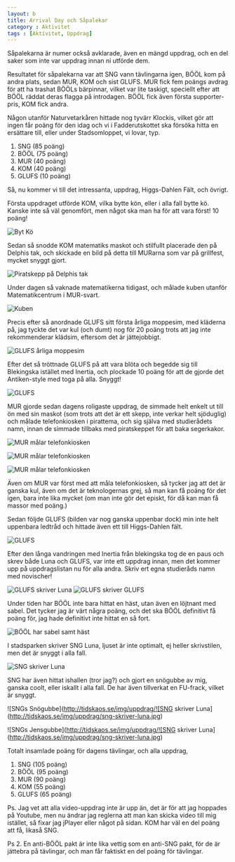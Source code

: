 ```yaml
---
layout: b
title: Arrival Day och Såpalekar
category : Aktivitet
tags : [Aktivitet, Uppdrag]
---
```


Såpalekarna är numer också avklarade, även en mängd uppdrag, och en del saker som inte var uppdrag innan ni utförde dem.

Resultatet för såpalekarna var att SNG vann tävlingarna igen, BÖÖL kom på andra plats, sedan MUR, KOM och sist GLUFS. MUR fick fem poängs avdrag för att ha trashat BÖÖLs bärpinnar, vilket var lite taskigt, speciellt efter att BÖÖL räddat deras flagga på introdagen. BÖÖL fick även första supporter-pris, KOM fick andra.

Någon utanför Naturvetarkåren hittade nog tyvärr Klockis, vilket gör att ingen får poäng för den idag och vi i Fadderutskottet ska försöka hitta en ersättare till, eller under Stadsomloppet, vi lovar, typ.

 1. SNG (85 poäng)
 2. BÖÖL (75 poäng)
 3. MUR (40 poäng)
 4. KOM (40 poäng)
 5. GLUFS (10 poäng)

Så, nu kommer vi till det intressanta, uppdrag, Higgs-Dahlen Fält, och övrigt.

Första uppdraget utförde KOM, vilka bytte kön, eller i alla fall bytte kö. Kanske inte så väl genomfört, men något ska man ha för att vara först! 10 poäng!

![Byt Kö](http://tidskaos.se/img/uppdrag/byt-kon.jpg)

Sedan så snodde KOM matematiks maskot och stilfullt placerade den på Delphis tak, och skickade en bild på detta till MURarna som var på grillfest, mycket snyggt gjort.

![Piratskepp på Delphis tak](http://tidskaos.se/img/maskot/murs-stulen-av-kom.jpg)

Under dagen så vaknade matematikerna tidigast, och målade kuben utanför Matematikcentrum i MUR-svart.

![Kuben](http://tidskaos.se/img/uppdrag/kuben.jpg)

Precis efter så anordnade GLUFS sitt första årliga moppesim, med kläderna på, jag tyckte det var kul (och dumt) nog för 20 poäng trots att jag inte rekommenderar klädsim, eftersom det är jättejobbigt.

![GLUFS årliga moppesim](http://tidskaos.se/img/uppdrag/moppesim.jpg)

Efter det så tröttnade GLUFS på att vara blöta och begedde sig till Blekingska istället med Inertia, och plockade 10 poäng för att de gjorde det Antiken-style med toga på alla. Snyggt!

![GLUFS](http://tidskaos.se/img/hdf-done/blekingska-glufs.jpg)

MUR gjorde sedan dagens roligaste uppdrag, de simmade helt enkelt ut till ön med sin maskot (som trots att det är ett skepp, inte verkar helt sjöduglig) och målade telefonkiosken i pirattema, och sig själva med studierådets namn, innan de simmade tillbaks med piratskeppet för att baka segerkakor.

![MUR målar telefonkiosken](http://tidskaos.se/img/uppdrag/mur-pa-on-3.jpg)

![MUR målar telefonkiosken](http://tidskaos.se/img/uppdrag/mur-pa-on-2.jpg)

![MUR målar telefonkiosken](http://tidskaos.se/img/uppdrag/mur-pa-on-1.jpg)

Även om MUR var först med att måla telefonkiosken, så tycker jag att det är ganska kul, även om det är teknologernas grej, så man kan få poäng för det igen, bara inte lika mycket (om man inte gör det episkt, för då kan man få massor med poäng.)

Sedan följde GLUFS (bilden var nog ganska uppenbar dock) min inte helt uppenbara ledtråd och hittade även ett till Higgs-Dahlen fält.

![GLUFS](http://tidskaos.se/img/hdf-done/lisp-glufs.jpg)

Efter den långa vandringen med Inertia från blekingska tog de en paus och skrev både Luna och GLUFS, var inte ett uppdrag innan, men det kommer upp på uppdragslistan nu för alla andra. Skriv ert egna studieråds namn med novischer!

![GLUFS skriver Luna](http://tidskaos.se/img/uppdrag/glufs-skriver-luna.jpg)
![GLUFS skriver GLUFS](http://tidskaos.se/img/uppdrag/glufs-skriver-glufs.jpg)

Under tiden har BÖÖL inte bara hittat en häst, utan även en löjtnant med sabel. Det tycker jag är värt några poäng, och det ska BÖÖL definitivt få poäng för, jag hade definitivt inte hittat en så fort.

![BÖÖL har sabel samt häst](http://tidskaos.se/img/uppdrag/bool-med-sabel-och-hest.jpg)

I stadsparken skriver SNG Luna, ljuset är inte optimalt, ej heller skrivstilen, men det är snyggt i alla fall.

![SNG skriver Luna](http://tidskaos.se/img/uppdrag/sng-skriver-luna.jpg)

SNG har även hittat ishallen (tror jag?) och gjort en snögubbe av mig, ganska coolt, eller iskallt i alla fall. De har även tillverkat en FU-frack, vilket är snyggt.

![SNGs Snögubbe](http://tidskaos.se/img/uppdrag/![SNG skriver Luna](http://tidskaos.se/img/uppdrag/sng-skriver-luna.jpg)

![SNGs Jensgubbe](http://tidskaos.se/img/uppdrag/![SNG skriver Luna](http://tidskaos.se/img/uppdrag/sng-skriver-luna.jpg)

Totalt insamlade poäng för dagens tävlingar, och alla uppdrag,

 1. SNG (105 poäng)
 2. BÖÖL (95 poäng)
 3. MUR (90 poäng)
 4. KOM (55 poäng)
 5. GLUFS (65 poäng)

Ps. Jag vet att alla video-uppdrag inte är upp än, det är för att jag hoppades på Youtube, men nu ändrar jag reglerna att man kan skicka video till mig istället, så fixar jag jPlayer eller något på sidan. KOM har väl en del poäng att få, likaså SNG.

Ps 2. En anti-BÖÖL pakt är inte lika vettig som en anti-SNG pakt, för de är jättebra på tävlingar, och man får faktiskt en del poäng för tävlingar.